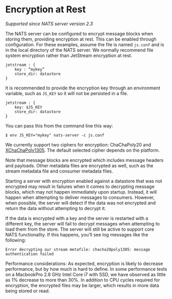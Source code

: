 # Encryption at Rest

_Supported since NATS server version 2.3_

The NATS server can be configured to encrypt message blocks when storing them, providing encryption at rest. This can be enabled through configuration. For these examples, assume the file is named `js.conf` and is in the local directory of the NATS server. We normally recommend file system encryption rather than JetStream encryption at rest.

```text
jetstream : {
    key : “mykey”
    store_dir: datastore
}
```

It is recommended to provide the encryption key through an environment variable, such as `JS_KEY` so it will not be persisted in a file.

```text
jetstream : {
    key: $JS_KEY
    store_dir: datastore
}
```

You can pass this from the command line this way:

```text
$ env JS_KEY="mykey" nats-server -c js.conf
```

We currently support two ciphers for encryption: ChaChaPoly20 and [XChaChaPoly1305](https://godoc.org/golang.org/x/crypto/chacha20poly1305). The default selected cipher depends on the platform.

Note that message blocks are encrypted which includes message headers and payloads. Other metadata files are encrypted as well, such as the stream metadata file and consumer metadata files.

Starting a server with encryption enabled against a datastore that was not encrypted may result in failures when it comes to decrypting message blocks, which may not happen immediately upon startup. Instead, it will happen when attempting to deliver messages to consumers. However, when possible, the server will detect if the data was not encrypted and return the data without attempting to decrypt it.

If the data is encrypted with a key and the server is restarted with a different key, the server will fail to decrypt messages when attempting to load them from the store. The server will still be active to support core NATS functionality. If this happens, you’ll see log messages like the following:

```text
Error decrypting our stream metafile: chacha20poly1305: message authentication failed
```

Performance considerations: As expected, encryption is likely to decrease performance, but by how much is hard to define. In some performance tests on a MacbookPro 2.8 GHz Intel Core i7 with SSD, we have observed as little as 1% decrease to more than 30%. In addition to CPU cycles required for encryption, the encrypted files may be larger, which results in more data being stored or read.

